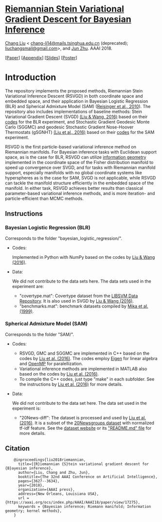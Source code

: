 # [Riemannian Stein Variational Gradient Descent for Bayesian Inference](https://aaai.org/ocs/index.php/AAAI/AAAI18/paper/view/17275)
[Chang Liu][changliu] \< chang-li14@mails.tsinghua.edu.cn (deprecated); <liuchangsmail@gmail.com>\>,
and [Jun Zhu][junzhu]. AAAI 2018.

\[[Paper](http://ml.cs.tsinghua.edu.cn/~changliu/rsvgd/Liu-Zhu.pdf)\]
\[[Appendix](http://ml.cs.tsinghua.edu.cn/~changliu/rsvgd/Liu-Zhu-appendix.pdf)\]
\[[Slides](http://ml.cs.tsinghua.edu.cn/~changliu/rsvgd/rsvgd_beamer.pdf)\]
\[[Poster](http://ml.cs.tsinghua.edu.cn/~changliu/rsvgd/rsvgd_poster.pdf)\]

# Introduction

The repository implements the proposed methods, Riemannian Stein Variational Inference Descent (RSVGD)
in both coordinate space and embedded space, and their application in Bayesian Logistic Regression (BLR)
and Spherical Admixture Model (SAM) ([Reisinger et al., 2010](https://icml.cc/Conferences/2010/papers/45.pdf)).
The repository also includes implementations of baseline methods:
Stein Variational Gradient Descent (SVGD) [(Liu & Wang, 2016)][svgd-paper]
based on their [codes][svgd-codes] for the BLR experiment,
and Stochastic Gradient Geodesic Monte Carlo (SGGMC) and geodesic Stochastic Gradient Nose-Hoover Thermostats (gSGNHT)
[(Liu et al., 2016)][sggmc-paper] based on their [codes][sggmc-codes] for the SAM experiment.

RSVGD is the first particle-based variational inference method on Riemannian manifolds.
For Bayesian inference tasks with Euclidean support space, as is the case for BLR,
RSVGD can utilize [information geometry](https://en.wikipedia.org/wiki/Information_geometry)
implemented in the coordinate space of the Fisher distribution manifold to speed up convergence over SVGD,
and for tasks with Riemannian manifold support, especially manifolds with no global coordinate systems
like hyperspheres as is the case for SAM, SVGD is not applicable,
while RSVGD can tackle the manifold structure efficiently in the embedded space of the manifold.
In either task, RSVGD achieves better results than classical parameter-based variational inference methods,
and is more iteration- and particle-efficient than MCMC methods.

## Instructions

### Bayesian Logistic Regression (BLR)

Corresponds to the folder "bayesian_logistic_regression/".

* Codes:

  Implemented in Python with NumPy based on the codes by [Liu & Wang (2016)][svgd-codes].

* Data:

  We did not contribute to the data sets here. The data sets used in the experiment are:

  - "covertype.mat":
    Covertype dataset from the [LIBSVM Data Repository](https://www.csie.ntu.edu.tw/~cjlin/libsvmtools/datasets/binary.html).
    It is also used in SVGD by [Liu & Wang (2016)][svgd-paper].
  - "benchmarks.mat":
    benchmark datasets compiled by [Mika et al. (1999)](http://theoval.cmp.uea.ac.uk/matlab/benchmarks/benchmarks.mat).

### Spherical Admixture Model (SAM)

Corresponds to the folder "SAM/".

* Codes:

  - RSVGD, GMC and SGGMC are implemented in C++ based on the codes by [Liu et al. (2016)][sggmc-codes].
    The codes employ [Eigen](http://eigen.tuxfamily.org/) for linear algebra
    and [OpenMP](http://openmp.org/) for paralellization.
  - Variational inference methods are implemented in MATLAB also based on the codes by [Liu et al. (2016)][sggmc-codes].
  - To compile the C++ codes, just type "make" in each subfolder.
    See the instructions by [Liu et al. (2016)][sggmc-codes] for more details.

* Data:

  We did not contribute to the data set here. The data set used in the experiment is:

  - "20News-diff":
    The dataset is processed and used by [Liu et al. (2016)][sggmc-codes].
    It is a subset of the [20Newsgroups dataset](http://www.qwone.com/~jason/20Newsgroups/)
    with normalized tf-idf feature.
    See the [dataset website](http://ml.cs.tsinghua.edu.cn/~changliu/sggmcmc-sam/)
    or its ["README.md" file](./SAM/data/20News-diff/README.md) for more details.

## Citation
```
	@inproceedings{liu2018riemannian,
	  title={{R}iemannian {S}tein variational gradient descent for {B}ayesian inference},
	  author={Liu, Chang and Zhu, Jun},
	  booktitle={The 32nd AAAI Conference on Artificial Intelligence},
	  pages={3627--3634},
	  year={2018},
	  organization={AAAI press},
	  address={New Orleans, Louisiana USA},
	  url = {https://aaai.org/ocs/index.php/AAAI/AAAI18/paper/view/17275},
	  keywords = {Bayesian inference; Riemann manifold; Information geometry; kernel methods},
	}
```

[changliu]: http://ml.cs.tsinghua.edu.cn/~changliu/index.html
[junzhu]: http://ml.cs.tsinghua.edu.cn/~jun/index.shtml
[svgd-paper]: http://papers.nips.cc/paper/6338-stein-variational-gradient-descent-a-general-purpose-bayesian-inference-algorithm
[svgd-codes]: https://github.com/DartML/Stein-Variational-Gradient-Descent
[sggmc-paper]: http://papers.nips.cc/paper/6281-stochastic-gradient-geodesic-mcmc-methods
[sggmc-codes]: https://github.com/chang-ml-thu/SG-Geod-MCMC

